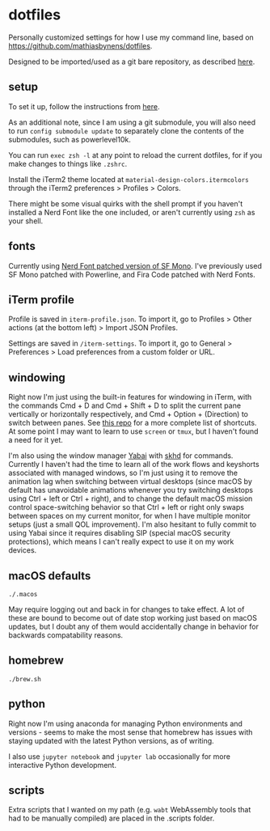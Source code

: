 # dotfiles

Personally customized settings for how I use my command line, based on <https://github.com/mathiasbynens/dotfiles>.

Designed to be imported/used as a git bare repository, as described [here](https://www.atlassian.com/git/tutorials/dotfiles).

## setup

To set it up, follow the instructions from [here](https://www.atlassian.com/git/tutorials/dotfiles).

As an additional note, since I am using a git submodule, you will also need to run `config submodule update` to separately clone the contents of the submodules, such as powerlevel10k.

You can run `exec zsh -l` at any point to reload the current dotfiles, for if you make changes to things like `.zshrc`.

Install the iTerm2 theme located at `material-design-colors.itermcolors` through the iTerm2 preferences > Profiles > Colors.

There might be some visual quirks with the shell prompt if you haven't installed a Nerd Font like the one included, or aren't currently using `zsh` as your shell.

## fonts

Currently using [Nerd Font patched version of SF Mono](https://github.com/Twixes/SF-Mono-Powerline).
I've previously used SF Mono patched with Powerline, and Fira Code patched with Nerd Fonts.

## iTerm profile

Profile is saved in `iterm-profile.json`.
To import it, go to Profiles > Other actions (at the bottom left) > Import JSON Profiles.

Settings are saved in `/iterm-settings`.
To import it, go to General > Preferences > Load preferences from a custom folder or URL.

## windowing

Right now I'm just using the built-in features for windowing in iTerm, with the commands Cmd + D and Cmd + Shift + D to split the current pane vertically or horizontally respectively, and Cmd + Option + (Direction) to switch between panes.
See [this repo](https://gist.github.com/squarism/ae3613daf5c01a98ba3a) for a more complete list of shortcuts.
At some point I may want to learn to use `screen` or `tmux`, but I haven't found a need for it yet.

I'm also using the window manager [Yabai](https://github.com/koekeishiya/yabai) with [skhd](https://github.com/koekeishiya/skhd) for commands.
Currently I haven't had the time to learn all of the work flows and keyshorts associated with managed windows, so I'm just using it to remove the animation lag when switching between virtual desktops (since macOS by default has unavoidable animations whenever you try switching desktops using Ctrl + left or Ctrl + right), and to change the default macOS mission control space-switching behavior so that Ctrl + left or right only swaps between spaces on my current monitor, for when I have multiple monitor setups (just a small QOL improvement).
I'm also hesitant to fully commit to using Yabai since it requires disabling SIP (special macOS security protections), which means I can't really expect to use it on my work devices.

## macOS defaults

```
./.macos
```

May require logging out and back in for changes to take effect.
A lot of these are bound to become out of date stop working just based on macOS updates, but I doubt any of them would accidentally change in behavior for backwards compatability reasons.

## homebrew

```
./brew.sh
```

## python

Right now I'm using anaconda for managing Python environments and versions - seems to make the most sense that homebrew has issues with staying updated with the latest Python versions, as of writing.

I also use `jupyter notebook` and `jupyter lab` occasionally for more interactive Python development.

## scripts

Extra scripts that I wanted on my path (e.g. `wabt` WebAssembly tools that had to be manually compiled) are placed in the .scripts folder.

